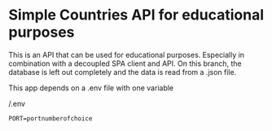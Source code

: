 # Simple Countries API for educational purposes

This is an API that can be used for educational purposes. Especially in combination with a decoupled SPA client and API. On this branch, the database is left out completely and the data is read from a .json file. 

This app depends on a .env file with one variable

/.env
```
PORT=portnumberofchoice
```